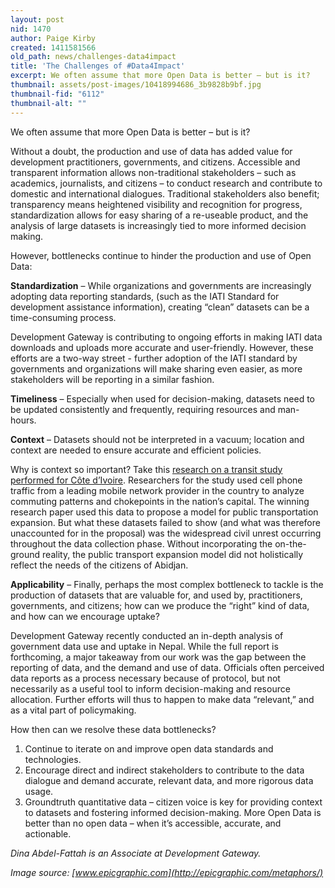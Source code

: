 ```yaml
---
layout: post
nid: 1470
author: Paige Kirby
created: 1411581566
old_path: news/challenges-data4impact
title: 'The Challenges of #Data4Impact'
excerpt: We often assume that more Open Data is better – but is it?
thumbnail: assets/post-images/10418994686_3b9828b9bf.jpg
thumbnail-fid: "6112"
thumbnail-alt: ""
---
```


We often assume that more Open Data is better – but is it?

Without a doubt, the production and use of data has added value for development practitioners, governments, and citizens. Accessible and transparent information allows non-traditional stakeholders – such as academics, journalists, and citizens – to conduct research and contribute to domestic and international dialogues. Traditional stakeholders also benefit; transparency means heightened visibility and recognition for progress, standardization allows for easy sharing of a re-useable product, and the analysis of large datasets is increasingly tied to more informed decision making.

However, bottlenecks continue to hinder the production and use of Open Data:

**Standardization** – While organizations and governments are increasingly adopting data reporting standards, (such as the IATI Standard for development assistance information), creating “clean” datasets can be a time-consuming process.

Development Gateway is contributing to ongoing efforts in making IATI data downloads and uploads more accurate and user-friendly. However, these efforts are a two-way street - further adoption of the IATI standard by governments and organizations will make sharing even easier, as more stakeholders will be reporting in a similar fashion.

**Timeliness** – Especially when used for decision-making, datasets need to be updated consistently and frequently, requiring resources and man-hours.

**Context** – Datasets should not be interpreted in a vacuum; location and context are needed to ensure accurate and efficient policies.

Why is context so important? Take this [research on a transit study performed for Côte d’Ivoire](http://www.academia.edu/8079377/A_gods_eye_view_Big_data_ground_truth_and_the_D4D_challenge). Researchers for the study used cell phone traffic from a leading mobile network provider in the country to analyze commuting patterns and chokepoints in the nation’s capital. The winning research paper used this data to propose a model for public transportation expansion. But what these datasets failed to show (and what was therefore unaccounted for in the proposal) was the widespread civil unrest occurring throughout the data collection phase. Without incorporating the on-the-ground reality, the public transport expansion model did not holistically reflect the needs of the citizens of Abidjan.

**Applicability** – Finally, perhaps the most complex bottleneck to tackle is the production of datasets that are valuable for, and used by, practitioners, governments, and citizens; how can we produce the “right” kind of data, and how can we encourage uptake?

Development Gateway recently conducted an in-depth analysis of government data use and uptake in Nepal. While the full report is forthcoming, a major takeaway from our work was the gap between the reporting of data, and the demand and use of data. Officials often perceived data reports as a process necessary because of protocol, but not necessarily as a useful tool to inform decision-making and resource allocation. Further efforts will thus to happen to make data “relevant,” and as a vital part of policymaking.

How then can we resolve these data bottlenecks?

1. Continue to iterate on and improve open data standards and technologies.
2. Encourage direct and indirect stakeholders to contribute to the data dialogue and demand accurate, relevant data, and more rigorous data usage.
3. Groundtruth quantitative data – citizen voice is key for providing context to datasets and fostering informed decision-making. More Open Data is better than no open data – when it’s accessible, accurate, and actionable.

*Dina Abdel-Fattah is an Associate at Development Gateway.*

*Image source: [www.epicgraphic.com](http://epicgraphic.com/metaphors/)*
